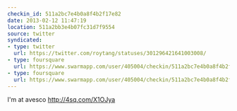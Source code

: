 ```yaml
---
checkin_id: 511a2bc7e4b0a8f4b2f17e82
date: 2013-02-12 11:47:19
location: 511a2bb3e4b07fc31d7f9554
source: twitter
syndicated:
- type: twitter
  url: https://twitter.com/roytang/statuses/301296421641003008/
- type: foursquare
  url: https://www.swarmapp.com/user/405004/checkin/511a2bc7e4b0a8f4b2f17e82?s=RwKgVkifqOcgAHwYMsSWsU7nzYY&ref=tw
- type: foursquare
  url: https://www.swarmapp.com/user/405004/checkin/511a2bc7e4b0a8f4b2f17e82?s=RwKgVkifqOcgAHwYMsSWsU7nzYY&ref=tw
---
```


I'm at avesco http://4sq.com/X1OJya